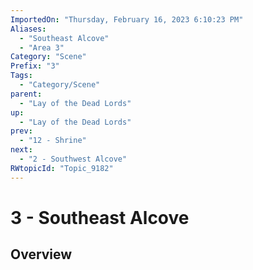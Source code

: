 ```yaml
---
ImportedOn: "Thursday, February 16, 2023 6:10:23 PM"
Aliases:
  - "Southeast Alcove"
  - "Area 3"
Category: "Scene"
Prefix: "3"
Tags:
  - "Category/Scene"
parent:
  - "Lay of the Dead Lords"
up:
  - "Lay of the Dead Lords"
prev:
  - "12 - Shrine"
next:
  - "2 - Southwest Alcove"
RWtopicId: "Topic_9182"
---
```

# 3 - Southeast Alcove
## Overview
